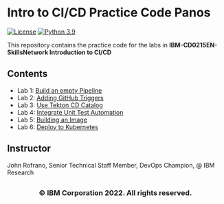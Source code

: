 # Intro to CI/CD Practice Code Panos

[![License](https://img.shields.io/badge/License-Apache%202.0-blue.svg)](https://opensource.org/licenses/Apache-2.0)
[![Python 3.9](https://img.shields.io/badge/Python-3.9-green.svg)](https://shields.io/)

This repository contains the practice code for the labs in **IBM-CD0215EN-SkillsNetwork Introduction to CI/CD**

## Contents

- Lab 1: [Build an empty Pipeline](labs/01_base_pipeline/README.md)
- Lab 2: [Adding GitHub Triggers](labs/02_add_git_trigger/README.md)
- Lab 3: [Use Tekton CD Catalog](labs/03_use_tekton_catalog/README.md)
- Lab 4: [Integrate Unit Test Automation](labs/04_unit_test_automation/README.md)
- Lab 5: [Building an Image](labs/05_build_an_image/README.md)
- Lab 6: [Deploy to Kubernetes](labs/06_deploy_to_kubernetes/README.md)

## Instructor

John Rofrano, Senior Technical Staff Member, DevOps Champion, @ IBM Research

## <h3 align="center"> © IBM Corporation 2022. All rights reserved. <h3/>